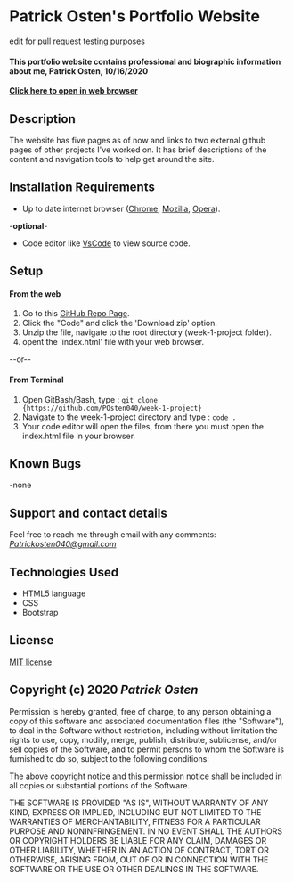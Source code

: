 # Patrick Osten's Portfolio Website

edit for pull request testing purposes

#### **This portfolio website contains professional and biographic information about me, Patrick Osten, 10/16/2020**

**[Click here to open in web browser](https://posten040.github.io/week-1-project/index.html)**

## Description

The website has five pages as of now and links to two external github pages of other projects I've worked on. It has brief descriptions of the content and navigation tools to help get around the site.

## Installation Requirements

- Up to date internet browser ([Chrome](https://www.google.com/chrome/?brand=CHBD&gclid=Cj0KCQjw28T8BRDbARIsAEOMBcy9jwgkNels1LOSIWTx4sDazLfEgC6PylTug62KqyWPeA0EMyr3254aAjTTEALw_wcB&gclsrc=aw.ds), [Mozilla](https://www.mozilla.org/en-US/firefox/), [Opera](https://www.opera.com/)).
 
 
 -**optional**- 
- Code editor like [VsCode](https://code.visualstudio.com/download) to view source code.

## Setup

#### From the web
1. Go to this [GitHub Repo Page](https://github.com/POsten040/week-1-project).
2. Click the "Code" and click the 'Download zip' option.
3. Unzip the file, navigate to the root directory (week-1-project folder).
4. opent the 'index.html' file with your web browser.

--or--

#### From Terminal

1. Open GitBash/Bash, type 
: `git clone {https://github.com/POsten040/week-1-project}`
2. Navigate to the week-1-project directory and type
: `code .`
3. Your code editor will open the files, from there you must open the index.html file in your browser.



## Known Bugs
-none

## Support and contact details

Feel free to reach me through email with any comments:
*Patrickosten040@gmail.com*

## Technologies Used

- HTML5 language  
- CSS 
- Bootstrap

## License

[MIT license](https://opensource.org/licenses/MIT)

## Copyright (c) 2020 **_Patrick Osten_**

Permission is hereby granted, free of charge, to any person obtaining a copy of this software and associated documentation files (the "Software"), to deal in the Software without restriction, including without limitation the rights to use, copy, modify, merge, publish, distribute, sublicense, and/or sell copies of the Software, and to permit persons to whom the Software is furnished to do so, subject to the following conditions:

The above copyright notice and this permission notice shall be included in all copies or substantial portions of the Software.

THE SOFTWARE IS PROVIDED "AS IS", WITHOUT WARRANTY OF ANY KIND, EXPRESS OR IMPLIED, INCLUDING BUT NOT LIMITED TO THE WARRANTIES OF MERCHANTABILITY, FITNESS FOR A PARTICULAR PURPOSE AND NONINFRINGEMENT. IN NO EVENT SHALL THE AUTHORS OR COPYRIGHT HOLDERS BE LIABLE FOR ANY CLAIM, DAMAGES OR OTHER LIABILITY, WHETHER IN AN ACTION OF CONTRACT, TORT OR OTHERWISE, ARISING FROM, OUT OF OR IN CONNECTION WITH THE SOFTWARE OR THE USE OR OTHER DEALINGS IN THE SOFTWARE.